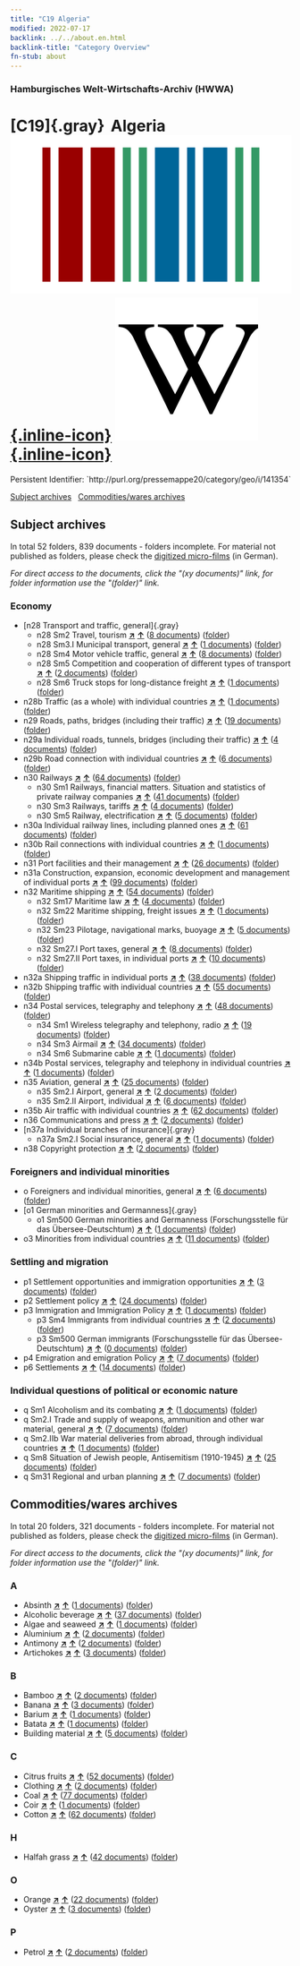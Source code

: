 ```yaml
---
title: "C19 Algeria"
modified: 2022-07-17
backlink: ../../about.en.html
backlink-title: "Category Overview"
fn-stub: about
---
```


### Hamburgisches Welt-Wirtschafts-Archiv (HWWA)

# [C19]{.gray}&#8201; Algeria &#160; [![Wikidata](/images/Wikidata-logo.svg "Wikidata"){.inline-icon}](http://www.wikidata.org/entity/Q262) [![Wikipedia](/images/Wikipedia-W.svg "Wikipedia"){.inline-icon}](https://en.wikipedia.org/wiki/Algeria)

<div class="hint">Persistent Identifier: `http://purl.org/pressemappe20/category/geo/i/141354`</div>





[Subject archives](#subject-archives) &#160; [Commodities/wares archives](#commoditieswares-archives)




## Subject archives







In total 52 folders, 839 documents - folders incomplete.
For material not published as folders, please check the [digitized micro-films](/film/h1_sh.de.html) (in German).

_For direct access to the documents, click the "(xy documents)" link, for folder information use the "(folder)" link._



### Economy

- [n28 Transport and traffic, general]{.gray}
  - n28 Sm2 Travel, tourism [**&nearr;**](../../../subject/i/161625/about.en.html "Travel, tourism (all over the world)") [**&uarr;**](../../../subject/about.en.html#n28_Sm2 "Subject category system") (<a href="https://pm20.zbw.eu/iiifview/folder/sh/141354,161625" title="about: Algeria : Travel, tourism" target="_blank">8 documents</a>) ([folder](../../../../folder/sh/1413xx/141354/1616xx/161625/about.en.html))
  - n28 Sm3.I Municipal transport, general [**&nearr;**](../../../subject/i/145513/about.en.html "Municipal transport, general (all over the world)") [**&uarr;**](../../../subject/about.en.html#n28_Sm3.I "Subject category system") (<a href="https://pm20.zbw.eu/iiifview/folder/sh/141354,145513" title="about: Algeria : Municipal transport, general" target="_blank">1 documents</a>) ([folder](../../../../folder/sh/1413xx/141354/1455xx/145513/about.en.html))
  - n28 Sm4 Motor vehicle traffic, general [**&nearr;**](../../../subject/i/145515/about.en.html "Motor vehicle traffic, general (all over the world)") [**&uarr;**](../../../subject/about.en.html#n28_Sm4 "Subject category system") (<a href="https://pm20.zbw.eu/iiifview/folder/sh/141354,145515" title="about: Algeria : Motor vehicle traffic, general" target="_blank">8 documents</a>) ([folder](../../../../folder/sh/1413xx/141354/1455xx/145515/about.en.html))
  - n28 Sm5 Competition and cooperation of different types of transport [**&nearr;**](../../../subject/i/145516/about.en.html "Competition and cooperation of different types of transport (all over the world)") [**&uarr;**](../../../subject/about.en.html#n28_Sm5 "Subject category system") (<a href="https://pm20.zbw.eu/iiifview/folder/sh/141354,145516" title="about: Algeria : Competition and cooperation of different types of transport" target="_blank">2 documents</a>) ([folder](../../../../folder/sh/1413xx/141354/1455xx/145516/about.en.html))
  - n28 Sm6 Truck stops for long-distance freight [**&nearr;**](../../../subject/i/145517/about.en.html "Truck stops for long-distance freight (all over the world)") [**&uarr;**](../../../subject/about.en.html#n28_Sm6 "Subject category system") (<a href="https://pm20.zbw.eu/iiifview/folder/sh/141354,145517" title="about: Algeria : Truck stops for long-distance freight" target="_blank">1 documents</a>) ([folder](../../../../folder/sh/1413xx/141354/1455xx/145517/about.en.html))
- n28b Traffic (as a whole) with individual countries [**&nearr;**](../../../subject/i/145523/about.en.html "Traffic (as a whole) with individual countries (all over the world)") [**&uarr;**](../../../subject/about.en.html#n28b "Subject category system") (<a href="https://pm20.zbw.eu/iiifview/folder/sh/141354,145523" title="about: Algeria : Traffic (as a whole) with individual countries" target="_blank">1 documents</a>) ([folder](../../../../folder/sh/1413xx/141354/1455xx/145523/about.en.html))
- n29 Roads, paths, bridges (including their traffic) [**&nearr;**](../../../subject/i/145524/about.en.html "Roads, paths, bridges (including their traffic) (all over the world)") [**&uarr;**](../../../subject/about.en.html#n29 "Subject category system") (<a href="https://pm20.zbw.eu/iiifview/folder/sh/141354,145524" title="about: Algeria : Roads, paths, bridges (including their traffic)" target="_blank">19 documents</a>) ([folder](../../../../folder/sh/1413xx/141354/1455xx/145524/about.en.html))
- n29a Individual roads, tunnels, bridges (including their traffic) [**&nearr;**](../../../subject/i/145529/about.en.html "Individual roads, tunnels, bridges (including their traffic) (all over the world)") [**&uarr;**](../../../subject/about.en.html#n29a "Subject category system") (<a href="https://pm20.zbw.eu/iiifview/folder/sh/141354,145529" title="about: Algeria : Individual roads, tunnels, bridges (including their traffic)" target="_blank">4 documents</a>) ([folder](../../../../folder/sh/1413xx/141354/1455xx/145529/about.en.html))
- n29b Road connection with individual countries [**&nearr;**](../../../subject/i/145530/about.en.html "Road connection with individual countries (all over the world)") [**&uarr;**](../../../subject/about.en.html#n29b "Subject category system") (<a href="https://pm20.zbw.eu/iiifview/folder/sh/141354,145530" title="about: Algeria : Road connection with individual countries" target="_blank">6 documents</a>) ([folder](../../../../folder/sh/1413xx/141354/1455xx/145530/about.en.html))
- n30 Railways [**&nearr;**](../../../subject/i/145531/about.en.html "Railways (all over the world)") [**&uarr;**](../../../subject/about.en.html#n30 "Subject category system") (<a href="https://pm20.zbw.eu/iiifview/folder/sh/141354,145531" title="about: Algeria : Railways" target="_blank">64 documents</a>) ([folder](../../../../folder/sh/1413xx/141354/1455xx/145531/about.en.html))
  - n30 Sm1 Railways, financial matters. Situation and statistics of private railway companies [**&nearr;**](../../../subject/i/145532/about.en.html "Railways, financial matters. Situation and statistics of private railway companies (all over the world)") [**&uarr;**](../../../subject/about.en.html#n30_Sm1 "Subject category system") (<a href="https://pm20.zbw.eu/iiifview/folder/sh/141354,145532" title="about: Algeria : Railways, financial matters. Situation and statistics of private railway companies" target="_blank">41 documents</a>) ([folder](../../../../folder/sh/1413xx/141354/1455xx/145532/about.en.html))
  - n30 Sm3 Railways, tariffs [**&nearr;**](../../../subject/i/145534/about.en.html "Railways, tariffs (all over the world)") [**&uarr;**](../../../subject/about.en.html#n30_Sm3 "Subject category system") (<a href="https://pm20.zbw.eu/iiifview/folder/sh/141354,145534" title="about: Algeria : Railways, tariffs" target="_blank">4 documents</a>) ([folder](../../../../folder/sh/1413xx/141354/1455xx/145534/about.en.html))
  - n30 Sm5 Railway, electrification [**&nearr;**](../../../subject/i/145536/about.en.html "Railway, electrification (all over the world)") [**&uarr;**](../../../subject/about.en.html#n30_Sm5 "Subject category system") (<a href="https://pm20.zbw.eu/iiifview/folder/sh/141354,145536" title="about: Algeria : Railway, electrification" target="_blank">5 documents</a>) ([folder](../../../../folder/sh/1413xx/141354/1455xx/145536/about.en.html))
- n30a Individual railway lines, including planned ones [**&nearr;**](../../../subject/i/145556/about.en.html "Individual railway lines, including planned ones (all over the world)") [**&uarr;**](../../../subject/about.en.html#n30a "Subject category system") (<a href="https://pm20.zbw.eu/iiifview/folder/sh/141354,145556" title="about: Algeria : Individual railway lines, including planned ones" target="_blank">61 documents</a>) ([folder](../../../../folder/sh/1413xx/141354/1455xx/145556/about.en.html))
- n30b Rail connections with individual countries [**&nearr;**](../../../subject/i/145562/about.en.html "Rail connections with individual countries (all over the world)") [**&uarr;**](../../../subject/about.en.html#n30b "Subject category system") (<a href="https://pm20.zbw.eu/iiifview/folder/sh/141354,145562" title="about: Algeria : Rail connections with individual countries" target="_blank">1 documents</a>) ([folder](../../../../folder/sh/1413xx/141354/1455xx/145562/about.en.html))
- n31 Port facilities and their management [**&nearr;**](../../../subject/i/145563/about.en.html "Port facilities and their management (all over the world)") [**&uarr;**](../../../subject/about.en.html#n31 "Subject category system") (<a href="https://pm20.zbw.eu/iiifview/folder/sh/141354,145563" title="about: Algeria : Port facilities and their management" target="_blank">26 documents</a>) ([folder](../../../../folder/sh/1413xx/141354/1455xx/145563/about.en.html))
- n31a Construction, expansion, economic development and management of individual ports [**&nearr;**](../../../subject/i/145565/about.en.html "Construction, expansion, economic development and management of individual ports (all over the world)") [**&uarr;**](../../../subject/about.en.html#n31a "Subject category system") (<a href="https://pm20.zbw.eu/iiifview/folder/sh/141354,145565" title="about: Algeria : Construction, expansion, economic development and management of individual ports" target="_blank">99 documents</a>) ([folder](../../../../folder/sh/1413xx/141354/1455xx/145565/about.en.html))
- n32 Maritime shipping [**&nearr;**](../../../subject/i/145567/about.en.html "Maritime shipping (all over the world)") [**&uarr;**](../../../subject/about.en.html#n32 "Subject category system") (<a href="https://pm20.zbw.eu/iiifview/folder/sh/141354,145567" title="about: Algeria : Maritime shipping" target="_blank">54 documents</a>) ([folder](../../../../folder/sh/1413xx/141354/1455xx/145567/about.en.html))
  - n32 Sm17 Maritime law [**&nearr;**](../../../subject/i/161598/about.en.html "Maritime law (all over the world)") [**&uarr;**](../../../subject/about.en.html#n32_Sm17 "Subject category system") (<a href="https://pm20.zbw.eu/iiifview/folder/sh/141354,161598" title="about: Algeria : Maritime law" target="_blank">4 documents</a>) ([folder](../../../../folder/sh/1413xx/141354/1615xx/161598/about.en.html))
  - n32 Sm22 Maritime shipping, freight issues [**&nearr;**](../../../subject/i/145595/about.en.html "Maritime shipping, freight issues (all over the world)") [**&uarr;**](../../../subject/about.en.html#n32_Sm22 "Subject category system") (<a href="https://pm20.zbw.eu/iiifview/folder/sh/141354,145595" title="about: Algeria : Maritime shipping, freight issues" target="_blank">1 documents</a>) ([folder](../../../../folder/sh/1413xx/141354/1455xx/145595/about.en.html))
  - n32 Sm23 Pilotage, navigational marks, buoyage [**&nearr;**](../../../subject/i/145596/about.en.html "Pilotage, navigational marks, buoyage (all over the world)") [**&uarr;**](../../../subject/about.en.html#n32_Sm23 "Subject category system") (<a href="https://pm20.zbw.eu/iiifview/folder/sh/141354,145596" title="about: Algeria : Pilotage, navigational marks, buoyage" target="_blank">5 documents</a>) ([folder](../../../../folder/sh/1413xx/141354/1455xx/145596/about.en.html))
  - n32 Sm27.I Port taxes, general [**&nearr;**](../../../subject/i/145600/about.en.html "Port taxes, general (all over the world)") [**&uarr;**](../../../subject/about.en.html#n32_Sm27.I "Subject category system") (<a href="https://pm20.zbw.eu/iiifview/folder/sh/141354,145600" title="about: Algeria : Port taxes, general" target="_blank">8 documents</a>) ([folder](../../../../folder/sh/1413xx/141354/1456xx/145600/about.en.html))
  - n32 Sm27.II Port taxes, in individual ports [**&nearr;**](../../../subject/i/145601/about.en.html "Port taxes, in individual ports (all over the world)") [**&uarr;**](../../../subject/about.en.html#n32_Sm27.II "Subject category system") (<a href="https://pm20.zbw.eu/iiifview/folder/sh/141354,145601" title="about: Algeria : Port taxes, in individual ports" target="_blank">10 documents</a>) ([folder](../../../../folder/sh/1413xx/141354/1456xx/145601/about.en.html))
- n32a Shipping traffic in individual ports [**&nearr;**](../../../subject/i/145644/about.en.html "Shipping traffic in individual ports (all over the world)") [**&uarr;**](../../../subject/about.en.html#n32a "Subject category system") (<a href="https://pm20.zbw.eu/iiifview/folder/sh/141354,145644" title="about: Algeria : Shipping traffic in individual ports" target="_blank">38 documents</a>) ([folder](../../../../folder/sh/1413xx/141354/1456xx/145644/about.en.html))
- n32b Shipping traffic with individual countries [**&nearr;**](../../../subject/i/145645/about.en.html "Shipping traffic with individual countries (all over the world)") [**&uarr;**](../../../subject/about.en.html#n32b "Subject category system") (<a href="https://pm20.zbw.eu/iiifview/folder/sh/141354,145645" title="about: Algeria : Shipping traffic with individual countries" target="_blank">55 documents</a>) ([folder](../../../../folder/sh/1413xx/141354/1456xx/145645/about.en.html))
- n34 Postal services, telegraphy and telephony [**&nearr;**](../../../subject/i/145662/about.en.html "Postal services, telegraphy and telephony (all over the world)") [**&uarr;**](../../../subject/about.en.html#n34 "Subject category system") (<a href="https://pm20.zbw.eu/iiifview/folder/sh/141354,145662" title="about: Algeria : Postal services, telegraphy and telephony" target="_blank">48 documents</a>) ([folder](../../../../folder/sh/1413xx/141354/1456xx/145662/about.en.html))
  - n34 Sm1 Wireless telegraphy and telephony, radio [**&nearr;**](../../../subject/i/145663/about.en.html "Wireless telegraphy and telephony, radio (all over the world)") [**&uarr;**](../../../subject/about.en.html#n34_Sm1 "Subject category system") (<a href="https://pm20.zbw.eu/iiifview/folder/sh/141354,145663" title="about: Algeria : Wireless telegraphy and telephony, radio" target="_blank">19 documents</a>) ([folder](../../../../folder/sh/1413xx/141354/1456xx/145663/about.en.html))
  - n34 Sm3 Airmail [**&nearr;**](../../../subject/i/145665/about.en.html "Airmail (all over the world)") [**&uarr;**](../../../subject/about.en.html#n34_Sm3 "Subject category system") (<a href="https://pm20.zbw.eu/iiifview/folder/sh/141354,145665" title="about: Algeria : Airmail" target="_blank">34 documents</a>) ([folder](../../../../folder/sh/1413xx/141354/1456xx/145665/about.en.html))
  - n34 Sm6 Submarine cable [**&nearr;**](../../../subject/i/145668/about.en.html "Submarine cable (all over the world)") [**&uarr;**](../../../subject/about.en.html#n34_Sm6 "Subject category system") (<a href="https://pm20.zbw.eu/iiifview/folder/sh/141354,145668" title="about: Algeria : Submarine cable" target="_blank">1 documents</a>) ([folder](../../../../folder/sh/1413xx/141354/1456xx/145668/about.en.html))
- n34b Postal services, telegraphy and telephony in individual countries [**&nearr;**](../../../subject/i/145680/about.en.html "Postal services, telegraphy and telephony in individual countries (all over the world)") [**&uarr;**](../../../subject/about.en.html#n34b "Subject category system") (<a href="https://pm20.zbw.eu/iiifview/folder/sh/141354,145680" title="about: Algeria : Postal services, telegraphy and telephony in individual countries" target="_blank">1 documents</a>) ([folder](../../../../folder/sh/1413xx/141354/1456xx/145680/about.en.html))
- n35 Aviation, general [**&nearr;**](../../../subject/i/145681/about.en.html "Aviation, general (all over the world)") [**&uarr;**](../../../subject/about.en.html#n35 "Subject category system") (<a href="https://pm20.zbw.eu/iiifview/folder/sh/141354,145681" title="about: Algeria : Aviation, general" target="_blank">25 documents</a>) ([folder](../../../../folder/sh/1413xx/141354/1456xx/145681/about.en.html))
  - n35 Sm2.I Airport, general [**&nearr;**](../../../subject/i/145683/about.en.html "Airport, general (all over the world)") [**&uarr;**](../../../subject/about.en.html#n35_Sm2.I "Subject category system") (<a href="https://pm20.zbw.eu/iiifview/folder/sh/141354,145683" title="about: Algeria : Airport, general" target="_blank">2 documents</a>) ([folder](../../../../folder/sh/1413xx/141354/1456xx/145683/about.en.html))
  - n35 Sm2.II Airport, individual [**&nearr;**](../../../subject/i/145684/about.en.html "Airport, individual (all over the world)") [**&uarr;**](../../../subject/about.en.html#n35_Sm2.II "Subject category system") (<a href="https://pm20.zbw.eu/iiifview/folder/sh/141354,145684" title="about: Algeria : Airport, individual" target="_blank">6 documents</a>) ([folder](../../../../folder/sh/1413xx/141354/1456xx/145684/about.en.html))
- n35b Air traffic with individual countries [**&nearr;**](../../../subject/i/145706/about.en.html "Air traffic with individual countries (all over the world)") [**&uarr;**](../../../subject/about.en.html#n35b "Subject category system") (<a href="https://pm20.zbw.eu/iiifview/folder/sh/141354,145706" title="about: Algeria : Air traffic with individual countries" target="_blank">62 documents</a>) ([folder](../../../../folder/sh/1413xx/141354/1457xx/145706/about.en.html))
- n36 Communications and press [**&nearr;**](../../../subject/i/145707/about.en.html "Communications and press (all over the world)") [**&uarr;**](../../../subject/about.en.html#n36 "Subject category system") (<a href="https://pm20.zbw.eu/iiifview/folder/sh/141354,145707" title="about: Algeria : Communications and press" target="_blank">2 documents</a>) ([folder](../../../../folder/sh/1413xx/141354/1457xx/145707/about.en.html))
- [n37a Individual branches of insurance]{.gray}
  - n37a Sm2.I Social insurance, general [**&nearr;**](../../../subject/i/145733/about.en.html "Social insurance, general (all over the world)") [**&uarr;**](../../../subject/about.en.html#n37a_Sm2.I "Subject category system") (<a href="https://pm20.zbw.eu/iiifview/folder/sh/141354,145733" title="about: Algeria : Social insurance, general" target="_blank">1 documents</a>) ([folder](../../../../folder/sh/1413xx/141354/1457xx/145733/about.en.html))
- n38 Copyright protection [**&nearr;**](../../../subject/i/145757/about.en.html "Copyright protection (all over the world)") [**&uarr;**](../../../subject/about.en.html#n38 "Subject category system") (<a href="https://pm20.zbw.eu/iiifview/folder/sh/141354,145757" title="about: Algeria : Copyright protection" target="_blank">2 documents</a>) ([folder](../../../../folder/sh/1413xx/141354/1457xx/145757/about.en.html))

### Foreigners and individual minorities

- o Foreigners and individual minorities, general [**&nearr;**](../../../subject/i/145908/about.en.html "Foreigners and individual minorities, general (all over the world)") [**&uarr;**](../../../subject/about.en.html#o "Subject category system") (<a href="https://pm20.zbw.eu/iiifview/folder/sh/141354,145908" title="about: Algeria : Foreigners and individual minorities, general" target="_blank">6 documents</a>) ([folder](../../../../folder/sh/1413xx/141354/1459xx/145908/about.en.html))
- [o1 German minorities and Germanness]{.gray}
  - o1 Sm500 German minorities and Germanness (Forschungsstelle für das Übersee-Deutschtum) [**&nearr;**](../../../subject/i/145911/about.en.html "German minorities and Germanness (Forschungsstelle für das Übersee-Deutschtum) (all over the world)") [**&uarr;**](../../../subject/about.en.html#o1_Sm500 "Subject category system") (<a href="https://pm20.zbw.eu/iiifview/folder/sh/141354,145911" title="about: Algeria : German minorities and Germanness (Forschungsstelle für das Übersee-Deutschtum)" target="_blank">1 documents</a>) ([folder](../../../../folder/sh/1413xx/141354/1459xx/145911/about.en.html))
- o3 Minorities from individual countries [**&nearr;**](../../../subject/i/182220/about.en.html "Minorities from individual countries (all over the world)") [**&uarr;**](../../../subject/about.en.html#o3 "Subject category system") (<a href="https://pm20.zbw.eu/iiifview/folder/sh/141354,182220" title="about: Algeria : Minorities from individual countries" target="_blank">11 documents</a>) ([folder](../../../../folder/sh/1413xx/141354/1822xx/182220/about.en.html))

### Settling and migration

- p1 Settlement opportunities and immigration opportunities [**&nearr;**](../../../subject/i/145914/about.en.html "Settlement opportunities and immigration opportunities (all over the world)") [**&uarr;**](../../../subject/about.en.html#p1 "Subject category system") (<a href="https://pm20.zbw.eu/iiifview/folder/sh/141354,145914" title="about: Algeria : Settlement opportunities and immigration opportunities" target="_blank">3 documents</a>) ([folder](../../../../folder/sh/1413xx/141354/1459xx/145914/about.en.html))
- p2 Settlement policy [**&nearr;**](../../../subject/i/145915/about.en.html "Settlement policy (all over the world)") [**&uarr;**](../../../subject/about.en.html#p2 "Subject category system") (<a href="https://pm20.zbw.eu/iiifview/folder/sh/141354,145915" title="about: Algeria : Settlement policy" target="_blank">24 documents</a>) ([folder](../../../../folder/sh/1413xx/141354/1459xx/145915/about.en.html))
- p3 Immigration and Immigration Policy [**&nearr;**](../../../subject/i/145917/about.en.html "Immigration and Immigration Policy (all over the world)") [**&uarr;**](../../../subject/about.en.html#p3 "Subject category system") (<a href="https://pm20.zbw.eu/iiifview/folder/sh/141354,145917" title="about: Algeria : Immigration and Immigration Policy" target="_blank">1 documents</a>) ([folder](../../../../folder/sh/1413xx/141354/1459xx/145917/about.en.html))
  - p3 Sm4 Immigrants from individual countries [**&nearr;**](../../../subject/i/182222/about.en.html "Immigrants from individual countries (all over the world)") [**&uarr;**](../../../subject/about.en.html#p3_Sm4 "Subject category system") (<a href="https://pm20.zbw.eu/iiifview/folder/sh/141354,182222" title="about: Algeria : Immigrants from individual countries" target="_blank">2 documents</a>) ([folder](../../../../folder/sh/1413xx/141354/1822xx/182222/about.en.html))
  - p3 Sm500 German immigrants (Forschungsstelle für das Übersee-Deutschtum) [**&nearr;**](../../../subject/i/145921/about.en.html "German immigrants (Forschungsstelle für das Übersee-Deutschtum) (all over the world)") [**&uarr;**](../../../subject/about.en.html#p3_Sm500 "Subject category system") (<a href="https://pm20.zbw.eu/iiifview/folder/sh/141354,145921" title="about: Algeria : German immigrants (Forschungsstelle für das Übersee-Deutschtum)" target="_blank">0 documents</a>) ([folder](../../../../folder/sh/1413xx/141354/1459xx/145921/about.en.html))
- p4 Emigration and emigration Policy [**&nearr;**](../../../subject/i/145925/about.en.html "Emigration and emigration Policy (all over the world)") [**&uarr;**](../../../subject/about.en.html#p4 "Subject category system") (<a href="https://pm20.zbw.eu/iiifview/folder/sh/141354,145925" title="about: Algeria : Emigration and emigration Policy" target="_blank">7 documents</a>) ([folder](../../../../folder/sh/1413xx/141354/1459xx/145925/about.en.html))
- p6 Settlements [**&nearr;**](../../../subject/i/145931/about.en.html "Settlements (all over the world)") [**&uarr;**](../../../subject/about.en.html#p6 "Subject category system") (<a href="https://pm20.zbw.eu/iiifview/folder/sh/141354,145931" title="about: Algeria : Settlements" target="_blank">14 documents</a>) ([folder](../../../../folder/sh/1413xx/141354/1459xx/145931/about.en.html))

### Individual questions of political or economic nature

- q Sm1 Alcoholism and its combating [**&nearr;**](../../../subject/i/145941/about.en.html "Alcoholism and its combating (all over the world)") [**&uarr;**](../../../subject/about.en.html#q_Sm1 "Subject category system") (<a href="https://pm20.zbw.eu/iiifview/folder/sh/141354,145941" title="about: Algeria : Alcoholism and its combating" target="_blank">1 documents</a>) ([folder](../../../../folder/sh/1413xx/141354/1459xx/145941/about.en.html))
- q Sm2.I Trade and supply of weapons, ammunition and other war material, general [**&nearr;**](../../../subject/i/145942/about.en.html "Trade and supply of weapons, ammunition and other war material, general (all over the world)") [**&uarr;**](../../../subject/about.en.html#q_Sm2.I "Subject category system") (<a href="https://pm20.zbw.eu/iiifview/folder/sh/141354,145942" title="about: Algeria : Trade and supply of weapons, ammunition and other war material, general" target="_blank">7 documents</a>) ([folder](../../../../folder/sh/1413xx/141354/1459xx/145942/about.en.html))
- q Sm2.IIb War material deliveries from abroad, through individual countries [**&nearr;**](../../../subject/i/145944/about.en.html "War material deliveries from abroad, through individual countries (all over the world)") [**&uarr;**](../../../subject/about.en.html#q_Sm2.IIb "Subject category system") (<a href="https://pm20.zbw.eu/iiifview/folder/sh/141354,145944" title="about: Algeria : War material deliveries from abroad, through individual countries" target="_blank">1 documents</a>) ([folder](../../../../folder/sh/1413xx/141354/1459xx/145944/about.en.html))
- q Sm8 Situation of Jewish people, Antisemitism (1910-1945) [**&nearr;**](../../../subject/i/145952/about.en.html "Situation of Jewish people, Antisemitism (1910-1945) (all over the world)") [**&uarr;**](../../../subject/about.en.html#q_Sm8 "Subject category system") (<a href="https://pm20.zbw.eu/iiifview/folder/sh/141354,145952" title="about: Algeria : Situation of Jewish people, Antisemitism (1910-1945)" target="_blank">25 documents</a>) ([folder](../../../../folder/sh/1413xx/141354/1459xx/145952/about.en.html))
- q Sm31 Regional and urban planning [**&nearr;**](../../../subject/i/145983/about.en.html "Regional and urban planning (all over the world)") [**&uarr;**](../../../subject/about.en.html#q_Sm31 "Subject category system") (<a href="https://pm20.zbw.eu/iiifview/folder/sh/141354,145983" title="about: Algeria : Regional and urban planning" target="_blank">7 documents</a>) ([folder](../../../../folder/sh/1413xx/141354/1459xx/145983/about.en.html))







## Commodities/wares archives









In total 20 folders, 321 documents - folders incomplete.
For material not published as folders, please check the [digitized micro-films](/film/h1_wa.de.html) (in German).

_For direct access to the documents, click the "(xy documents)" link, for folder information use the "(folder)" link._



### A

- Absinth [**&nearr;**](../../../ware/i/141943/about.en.html "Absinth (xXX all over the world)") [**&uarr;**](../../../ware/about.en.html#PID20.02-Sp01 "Ware category system") (<a href="https://pm20.zbw.eu/iiifview/folder/wa/141943,141354" title="about: Absinth : Algeria" target="_blank">1 documents</a>) ([folder](../../../../folder/wa/1419xx/141943/1413xx/141354/about.en.html))
- Alcoholic beverage [**&nearr;**](../../../ware/i/141966/about.en.html "Alcoholic beverage (xXX all over the world)") [**&uarr;**](../../../ware/about.en.html#PID20.02-Sp "Ware category system") (<a href="https://pm20.zbw.eu/iiifview/folder/wa/141966,141354" title="about: Alcoholic beverage : Algeria" target="_blank">37 documents</a>) ([folder](../../../../folder/wa/1419xx/141966/1413xx/141354/about.en.html))
- Algae and seaweed [**&nearr;**](../../../ware/i/141959/about.en.html "Algae and seaweed (xXX all over the world)") [**&uarr;**](../../../ware/about.en.html#PLW07-Mp01 "Ware category system") (<a href="https://pm20.zbw.eu/iiifview/folder/wa/141959,141354" title="about: Algae and seaweed : Algeria" target="_blank">1 documents</a>) ([folder](../../../../folder/wa/1419xx/141959/1413xx/141354/about.en.html))
- Aluminium [**&nearr;**](../../../ware/i/141969/about.en.html "Aluminium (xXX all over the world)") [**&uarr;**](../../../ware/about.en.html#PID07.01-Lm01 "Ware category system") (<a href="https://pm20.zbw.eu/iiifview/folder/wa/141969,141354" title="about: Aluminium : Algeria" target="_blank">2 documents</a>) ([folder](../../../../folder/wa/1419xx/141969/1413xx/141354/about.en.html))
- Antimony [**&nearr;**](../../../ware/i/141977/about.en.html "Antimony (xXX all over the world)") [**&uarr;**](../../../ware/about.en.html#PID07.01-Hm01 "Ware category system") (<a href="https://pm20.zbw.eu/iiifview/folder/wa/141977,141354" title="about: Antimony : Algeria" target="_blank">2 documents</a>) ([folder](../../../../folder/wa/1419xx/141977/1413xx/141354/about.en.html))
- Artichokes [**&nearr;**](../../../ware/i/142012/about.en.html "Artichokes (xXX all over the world)") [**&uarr;**](../../../ware/about.en.html#PLW04-Gm01 "Ware category system") (<a href="https://pm20.zbw.eu/iiifview/folder/wa/142012,141354" title="about: Artichokes : Algeria" target="_blank">3 documents</a>) ([folder](../../../../folder/wa/1420xx/142012/1413xx/141354/about.en.html))

### B

- Bamboo [**&nearr;**](../../../ware/i/142035/about.en.html "Bamboo (xXX all over the world)") [**&uarr;**](../../../ware/about.en.html#PLW04-Gr02 "Ware category system") (<a href="https://pm20.zbw.eu/iiifview/folder/wa/142035,141354" title="about: Bamboo : Algeria" target="_blank">2 documents</a>) ([folder](../../../../folder/wa/1420xx/142035/1413xx/141354/about.en.html))
- Banana [**&nearr;**](../../../ware/i/142038/about.en.html "Banana (xXX all over the world)") [**&uarr;**](../../../ware/about.en.html#PLW04-Bn "Ware category system") (<a href="https://pm20.zbw.eu/iiifview/folder/wa/142038,141354" title="about: Banana : Algeria" target="_blank">3 documents</a>) ([folder](../../../../folder/wa/1420xx/142038/1413xx/141354/about.en.html))
- Barium [**&nearr;**](../../../ware/i/142042/about.en.html "Barium (xXX all over the world)") [**&uarr;**](../../../ware/about.en.html#PID07.01-Lm02 "Ware category system") (<a href="https://pm20.zbw.eu/iiifview/folder/wa/142042,141354" title="about: Barium : Algeria" target="_blank">1 documents</a>) ([folder](../../../../folder/wa/1420xx/142042/1413xx/141354/about.en.html))
- Batata [**&nearr;**](../../../ware/i/142049/about.en.html "Batata (xXX all over the world)") [**&uarr;**](../../../ware/about.en.html#PLW04-Kf02 "Ware category system") (<a href="https://pm20.zbw.eu/iiifview/folder/wa/142049,141354" title="about: Batata : Algeria" target="_blank">1 documents</a>) ([folder](../../../../folder/wa/1420xx/142049/1413xx/141354/about.en.html))
- Building material [**&nearr;**](../../../ware/i/142086/about.en.html "Building material (xXX all over the world)") [**&uarr;**](../../../ware/about.en.html#PID22-Bs "Ware category system") (<a href="https://pm20.zbw.eu/iiifview/folder/wa/142086,141354" title="about: Building material : Algeria" target="_blank">5 documents</a>) ([folder](../../../../folder/wa/1420xx/142086/1413xx/141354/about.en.html))

### C

- Citrus fruits [**&nearr;**](../../../ware/i/141948/about.en.html "Citrus fruits (xXX all over the world)") [**&uarr;**](../../../ware/about.en.html#PLW04-Zs "Ware category system") (<a href="https://pm20.zbw.eu/iiifview/folder/wa/141948,141354" title="about: Citrus fruits : Algeria" target="_blank">52 documents</a>) ([folder](../../../../folder/wa/1419xx/141948/1413xx/141354/about.en.html))
- Clothing [**&nearr;**](../../../ware/i/142106/about.en.html "Clothing (xXX all over the world)") [**&uarr;**](../../../ware/about.en.html#PID19-Bk "Ware category system") (<a href="https://pm20.zbw.eu/iiifview/folder/wa/142106,141354" title="about: Clothing : Algeria" target="_blank">2 documents</a>) ([folder](../../../../folder/wa/1421xx/142106/1413xx/141354/about.en.html))
- Coal [**&nearr;**](../../../ware/i/143120/about.en.html "Coal (xXX all over the world)") [**&uarr;**](../../../ware/about.en.html#PRB02.01 "Ware category system") (<a href="https://pm20.zbw.eu/iiifview/folder/wa/143120,141354" title="about: Coal : Algeria" target="_blank">77 documents</a>) ([folder](../../../../folder/wa/1431xx/143120/1413xx/141354/about.en.html))
- Coir [**&nearr;**](../../../ware/i/143125/about.en.html "Coir (xXX all over the world)") [**&uarr;**](../../../ware/about.en.html#PID19-Nf11 "Ware category system") (<a href="https://pm20.zbw.eu/iiifview/folder/wa/143125,141354" title="about: Coir : Algeria" target="_blank">1 documents</a>) ([folder](../../../../folder/wa/1431xx/143125/1413xx/141354/about.en.html))
- Cotton [**&nearr;**](../../../ware/i/142089/about.en.html "Cotton (xXX all over the world)") [**&uarr;**](../../../ware/about.en.html#PLW04-Bw "Ware category system") (<a href="https://pm20.zbw.eu/iiifview/folder/wa/142089,141354" title="about: Cotton : Algeria" target="_blank">62 documents</a>) ([folder](../../../../folder/wa/1420xx/142089/1413xx/141354/about.en.html))

### H

- Halfah grass [**&nearr;**](../../../ware/i/141957/about.en.html "Halfah grass (xXX all over the world)") [**&uarr;**](../../../ware/about.en.html#PID19-Nf018 "Ware category system") (<a href="https://pm20.zbw.eu/iiifview/folder/wa/141957,141354" title="about: Halfah grass : Algeria" target="_blank">42 documents</a>) ([folder](../../../../folder/wa/1419xx/141957/1413xx/141354/about.en.html))

### O

- Orange [**&nearr;**](../../../ware/i/141981/about.en.html "Orange (xXX all over the world)") [**&uarr;**](../../../ware/about.en.html#PLW04-Zs01 "Ware category system") (<a href="https://pm20.zbw.eu/iiifview/folder/wa/141981,141354" title="about: Orange : Algeria" target="_blank">22 documents</a>) ([folder](../../../../folder/wa/1419xx/141981/1413xx/141354/about.en.html))
- Oyster [**&nearr;**](../../../ware/i/142019/about.en.html "Oyster (xXX all over the world)") [**&uarr;**](../../../ware/about.en.html#PLW07-Mt02 "Ware category system") (<a href="https://pm20.zbw.eu/iiifview/folder/wa/142019,141354" title="about: Oyster : Algeria" target="_blank">3 documents</a>) ([folder](../../../../folder/wa/1420xx/142019/1413xx/141354/about.en.html))

### P

- Petrol [**&nearr;**](../../../ware/i/142108/about.en.html "Petrol (xXX all over the world)") [**&uarr;**](../../../ware/about.en.html#PID13.02-Ks02 "Ware category system") (<a href="https://pm20.zbw.eu/iiifview/folder/wa/142108,141354" title="about: Petrol : Algeria" target="_blank">2 documents</a>) ([folder](../../../../folder/wa/1421xx/142108/1413xx/141354/about.en.html))





